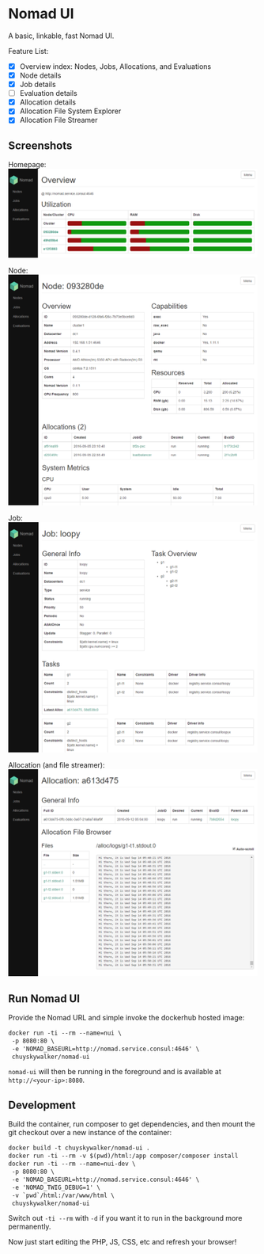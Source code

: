 # Nomad UI

A basic, linkable, fast Nomad UI.

Feature List:

- [x] Overview index: Nodes, Jobs, Allocations, and Evaluations
- [x] Node details
- [x] Job details
- [ ] Evaluation details
- [x] Allocation details
- [x] Allocation File System Explorer
- [x] Allocation File Streamer

## Screenshots

Homepage:
![Homepage](./about/home.png)

Node:
![Homepage](./about/node.png)

Job:
![Homepage](./about/job.png)

Allocation (and file streamer):
![Homepage](./about/allocation.png)

## Run Nomad UI

Provide the Nomad URL and simple invoke the dockerhub hosted image:

```
docker run -ti --rm --name=nui \
 -p 8080:80 \
 -e 'NOMAD_BASEURL=http://nomad.service.consul:4646' \
 chuyskywalker/nomad-ui
```

`nomad-ui` will then be running in the foreground and is available at `http://<your-ip>:8080`.

## Development

Build the container, run composer to get dependencies, and then mount the git checkout over a new instance of the container:

```
docker build -t chuyskywalker/nomad-ui .
docker run -ti --rm -v $(pwd)/html:/app composer/composer install
docker run -ti --rm --name=nui-dev \
 -p 8080:80 \
 -e 'NOMAD_BASEURL=http://nomad.service.consul:4646' \
 -e 'NOMAD_TWIG_DEBUG=1' \
 -v `pwd`/html:/var/www/html \
 chuyskywalker/nomad-ui
```

Switch out `-ti --rm` with `-d` if you want it to run in the background more permanently.

Now just start editing the PHP, JS, CSS, etc and refresh your browser!
